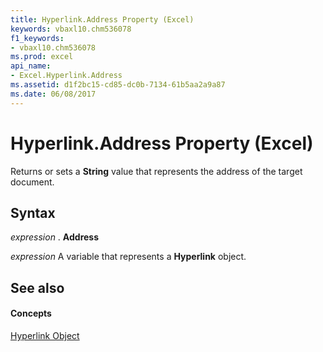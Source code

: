 ```yaml
---
title: Hyperlink.Address Property (Excel)
keywords: vbaxl10.chm536078
f1_keywords:
- vbaxl10.chm536078
ms.prod: excel
api_name:
- Excel.Hyperlink.Address
ms.assetid: d1f2bc15-cd85-dc0b-7134-61b5aa2a9a87
ms.date: 06/08/2017
---
```



# Hyperlink.Address Property (Excel)

Returns or sets a  **String** value that represents the address of the target document.


## Syntax

 _expression_ . **Address**

 _expression_ A variable that represents a **Hyperlink** object.


## See also


#### Concepts


[Hyperlink Object](Excel.Hyperlink.md)

